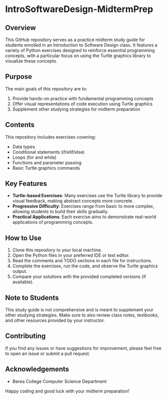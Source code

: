 # IntroSoftwareDesign-MidtermPrep

## Overview
This GitHub repository serves as a practice midterm study guide for students enrolled in an Introduction to Software Design class. It features a variety of Python exercises designed to reinforce essential programming concepts, with a particular focus on using the Turtle graphics library to visualize these concepts.

## Purpose
The main goals of this repository are to:
1. Provide hands-on practice with fundamental programming concepts
2. Offer visual representations of code execution using Turtle graphics
3. Supplement other studying strategies for midterm preparation

## Contents
This repository includes exercises covering:
- Data types
- Conditional statements (if/elif/else)
- Loops (for and while)
- Functions and parameter passing
- Basic Turtle graphics commands

## Key Features
- **Turtle-based Exercises**: Many exercises use the Turtle library to provide visual feedback, making abstract concepts more concrete.
- **Progressive Difficulty**: Exercises range from basic to more complex, allowing students to build their skills gradually.
- **Practical Applications**: Each exercise aims to demonstrate real-world applications of programming concepts.

## How to Use
1. Clone this repository to your local machine.
2. Open the Python files in your preferred IDE or text editor.
3. Read the comments and TODO sections in each file for instructions.
4. Complete the exercises, run the code, and observe the Turtle graphics output.
5. Compare your solutions with the provided completed versions (if available).

## Note to Students
This study guide is not comprehensive and is meant to supplement your other studying strategies. Make sure to also review class notes, textbooks, and other resources provided by your instructor.

## Contributing
If you find any issues or have suggestions for improvement, please feel free to open an issue or submit a pull request.

## Acknowledgements
- Berea College Computer Science Department

Happy coding and good luck with your midterm preparation!